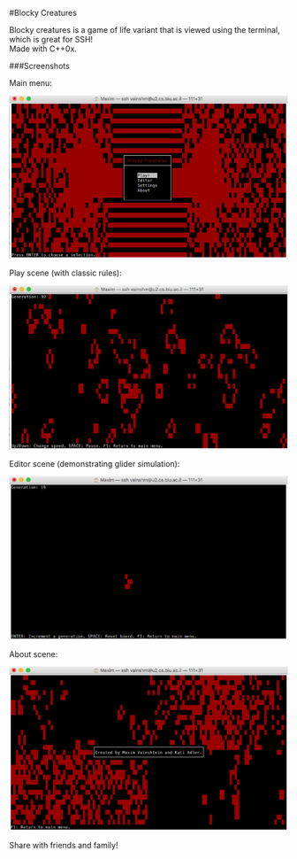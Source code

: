 #Blocky Creatures

Blocky creatures is a game of life variant that is viewed using the terminal, which is great for SSH!
<br>
Made with C++0x.

###Screenshots

Main menu:

![alt tag](https://github.com/MaximV88/Block-Creatures/blob/master/Images/image1.png)

Play scene (with classic rules):

![alt tag](https://github.com/MaximV88/Block-Creatures/blob/master/Images/image2.png)

Editor scene (demonstrating glider simulation):

![alt tag](https://github.com/MaximV88/Block-Creatures/blob/master/Images/image3.png)

About scene:

![alt tag](https://github.com/MaximV88/Block-Creatures/blob/master/Images/image4.png)


Share with friends and family!